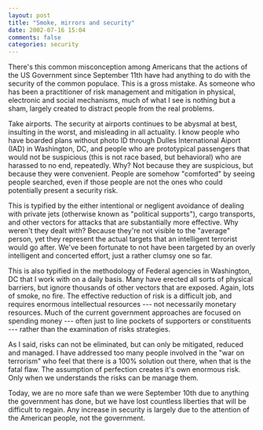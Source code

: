 ```yaml
---
layout: post
title: "Smoke, mirrors and security"
date: 2002-07-16 15:04
comments: false
categories: security
---
```


There's this common misconception among Americans that the actions of the US
Government since September 11th have had anything to do with the security of
the common populace. This is a gross mistake. As someone who has been a
practitioner of risk management and mitigation in physical, electronic and
social mechanisms, much of what I see is nothing but a sham, largely created
to distract people from the real problems.

Take airports. The security at airports continues to be abysmal at best,
insulting in the worst, and misleading in all actuality. I know people who
have boarded plans without photo ID through Dulles International Aiport (IAD)
in Washington, DC, and people who are prototypical passengers that would not
be suspicious (this is not race based, but behavioral) who are harassed to no
end, repeatedly. Why? Not because they are suspicious, but because they were
convenient. People are somehow "comforted" by seeing people searched, even if
those people are not the ones who could potentially present a security risk.

This is typified by the either intentional or negligent avoidance of dealing
with private jets (otherwise known as "political supports"), cargo transports,
and other vectors for attacks that are substantially more effective. Why
weren't they dealt with? Because they're not visible to the "average" person,
yet they represent the actual targets that an intelligent terrorist would go
after. We've been fortunate to not have been targeted by an overly intelligent
and concerted effort, just a rather clumsy one so far.

This is also typified in the methodology of Federal agencies in Washington, DC
that I work with on a daily basis. Many have erected all sorts of physical
barriers, but ignore thousands of other vectors that are exposed. Again, lots
of smoke, no fire. The effective reduction of risk is a difficult job, and
requires enormous intellectual resources --- not necessarily monetary
resources. Much of the current government approaches are focused on spending
money --- often just to line pockets of supporters or constituents --- rather
than the examination of risks strategies.

As I said, risks can not be eliminated, but can only be mitigated, reduced and
managed. I have addressed too many people involved in the "war on terrorism"
who feel that there is a 100% solution out there, when that is the fatal flaw.
The assumption of perfection creates it's own enormous risk. Only when we
understands the risks can be manage them.

Today, we are no more safe than we were September 10th due to anything the
government has done, but we have lost countless liberties that will be
difficult to regain. Any increase in security is largely due to the attention
of the American people, not the government.
